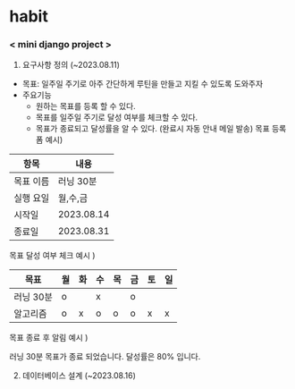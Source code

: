 # habit
### < mini django project >

1. 요구사항 정의 (~2023.08.11)
* 목표: 일주일 주기로 아주 간단하게 루틴을 만들고 지킬 수 있도록 도와주자
* 주요기능
  * 원하는 목표를 등록 할 수 있다.
  * 목표를 일주일 주기로 달성 여부를 체크할 수 있다. 
  * 목표가 종료되고 달성률을 알 수 있다. (완료시 자동 안내 메일 발송)
목표 등록 폼 예시) 

| 항목    | 내용      |
|-------|---------|
| 목표 이름 | 러닝 30분  |
| 실행 요일 | 월,수,금   |
| 시작일   | 2023.08.14 |
| 종료일   | 2023.08.31 |

목표 달성 여부 체크 예시 )

| 목표           | 월 | 화 | 수 | 목 | 금 | 토 | 일 |
|-------|---|--|---|--|---|--|--|
| 러닝 30분       | o |  | x | |o |  |  |
| 알고리즘 | o | x | o |o |o | x | x |

목표 종료 후 알림 예시 ) 

러닝 30분 목표가 종료 되었습니다. 달성률은 80% 입니다. 

2. 데이터베이스 설계 (~2023.08.16)